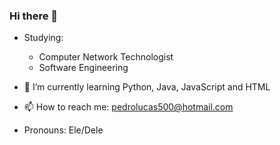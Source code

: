 ### Hi there 👋

- Studying:
  - Computer Network Technologist
  - Software Engineering

- 🌱 I’m currently learning Python, Java, JavaScript and HTML

- 📫 How to reach me: pedrolucas500@hotmail.com
- Pronouns: Ele/Dele
